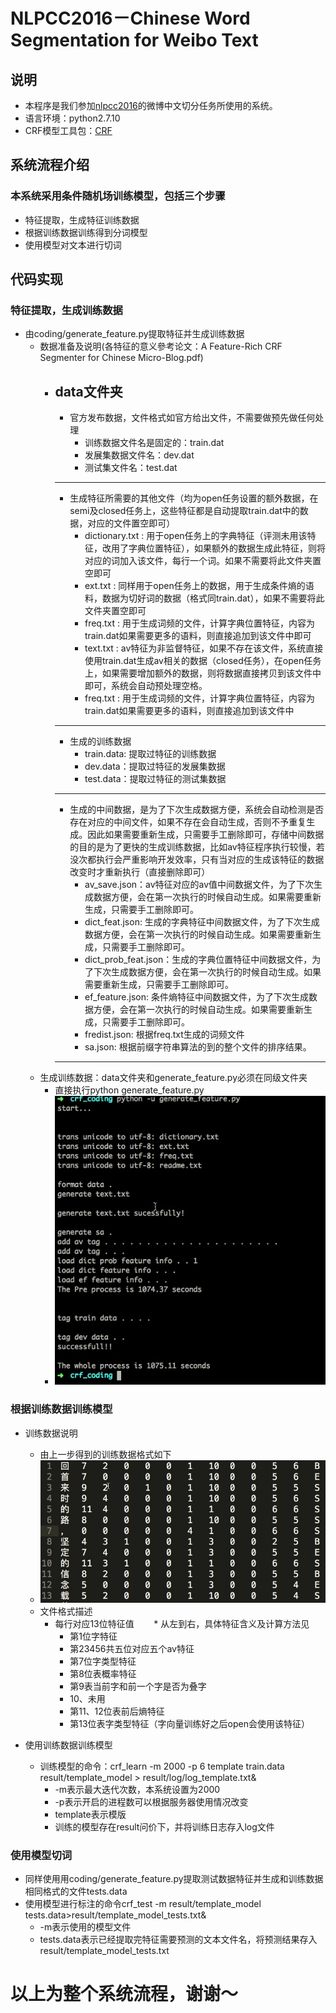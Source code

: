 NLPCC2016－Chinese Word Segmentation for Weibo Text
=========
## 说明
* 本程序是我们参加[nlpcc2016](http://tcci.ccf.org.cn/conference/2016/pages/page05_evadata.html)的微博中文切分任务所使用的系统。
* 语言环境：python2.7.10
* CRF模型工具包：[CRF](https://taku910.github.io/crfpp/)

## 系统流程介绍
### 本系统采用条件随机场训练模型，包括三个步骤
* 特征提取，生成特征训练数据
* 根据训练数据训练得到分词模型
* 使用模型对文本进行切词
  
## 代码实现
### 特征提取，生成训练数据
* 由coding/generate_feature.py提取特征并生成训练数据
    * 数据准备及说明(各特征的意义參考论文：A Feature-Rich CRF Segmenter for Chinese Micro-Blog.pdf)
        * data文件夹
            ----
            * 官方发布数据，文件格式如官方给出文件，不需要做预先做任何处理
                * 训练数据文件名是固定的：train.dat
                * 发展集数据文件名：dev.dat
                * 测试集文件名：test.dat
            ----
            * 生成特征所需要的其他文件（均为open任务设置的额外数据，在semi及closed任务上，这些特征都是自动提取train.dat中的数据，对应的文件置空即可）
                * dictionary.txt : 用于open任务上的字典特征（评测未用该特征，改用了字典位置特征），如果额外的数据生成此特征，则将对应的词加入该文件，每行一个词。如果不需要将此文件夹置空即可
                * ext.txt :  同样用于open任务上的数据，用于生成条件熵的语料，数据为切好词的数据（格式同train.dat），如果不需要将此文件夹置空即可
                * freq.txt : 用于生成词频的文件，计算字典位置特征，内容为train.dat如果需要更多的语料，则直接追加到该文件中即可
                * text.txt : av特征为非监督特征，如果不存在该文件，系统直接使用train.dat生成av相关的数据（closed任务），在open任务上，如果需要增加额外的数据，则将数据直接拷贝到该文件中即可，系统会自动预处理空格。                    
                * freq.txt : 用于生成词频的文件，计算字典位置特征，内容为train.dat如果需要更多的语料，则直接追加到该文件中
            ----
            * 生成的训练数据
                * train.data: 提取过特征的训练数据
                * dev.data：提取过特征的发展集数据
                * test.data：提取过特征的测试集数据
            ----
            * 生成的中间数据，是为了下次生成数据方便，系统会自动检测是否存在对应的中间文件，如果不存在会自动生成，否则不予重复生成。因此如果需要重新生成，只需要手工删除即可，存储中间数据的目的是为了更快的生成训练数据，比如av特征程序执行较慢，若没次都执行会严重影响开发效率，只有当对应的生成该特征的数据改变时才重新执行（直接删除即可）
                * av_save.json：av特征对应的av值中间数据文件，为了下次生成数据方便，会在第一次执行的时候自动生成。如果需要重新生成，只需要手工删除即可。
                * dict_feat.json: 生成的字典特征中间数据文件，为了下次生成数据方便，会在第一次执行的时候自动生成。如果需要重新生成，只需要手工删除即可。
                * dict_prob_feat.json：生成的字典位置特征中间数据文件，为了下次生成数据方便，会在第一次执行的时候自动生成。如果需要重新生成，只需要手工删除即可。
                * ef_feature.json: 条件熵特征中间数据文件，为了下次生成数据方便，会在第一次执行的时候自动生成。如果需要重新生成，只需要手工删除即可。
                * fredist.json: 根据freq.txt生成的词频文件
                * sa.json: 根据前缀字符串算法的到的整个文件的排序结果。
            ----
    * 生成训练数据：data文件夹和generate_feature.py必须在同级文件夹
         * 直接执行python generate_feature.py
         * ![generate feature](https://github.com/sunflowerlyb/nlpcc2016/raw/master/others/generate_feature.png)
### 根据训练数据训练模型
* 训练数据说明
    * 由上一步得到的训练数据格式如下
    * ![train data](https://github.com/sunflowerlyb/nlpcc2016/raw/master/others/train_data.png) 
    * 文件格式描述
        * 每行对应13位特征值
        * 从左到右，具体特征含义及计算方法见
            * 第1位字特征
            * 第23456共五位对应五个av特征
            * 第7位字类型特征
            * 第8位表概率特征
            * 第9表当前字和前一个字是否为叠字
            * 10、未用
            * 第11、12位表前后熵特征
            * 第13位表字类型特征（字向量训练好之后open会使用该特征）

* 使用训练数据训练模型
    * 训练模型的命令：crf_learn -m 2000 -p 6 template train.data result/template_model > result/log/log_template.txt&
        * -m表示最大迭代次数，本系统设置为2000
        * -p表示开启的进程数可以根据服务器使用情况改变
        * template表示模版
        * 训练的模型存在result问价下，并将训练日志存入log文件
### 使用模型切词
* 同样使用用coding/generate_feature.py提取测试数据特征并生成和训练数据相同格式的文件tests.data
* 使用模型进行标注的命令crf_test -m result/template_model tests.data>result/template_model_tests.txt&
    * -m表示使用的模型文件
    * tests.data表示已经提取完特征需要预测的文本文件名，将预测结果存入result/template_model_tests.txt
# 以上为整个系统流程，谢谢～
